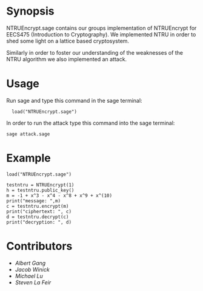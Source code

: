 **Synopsis**
==========================
NTRUEncrypt.sage contains our groups implementation of NTRUEncrypt for EECS475 (Introduction to Cryptography). We implemented NTRU in order to shed some light on a lattice based cryptosystem.

Similarly in order to foster our understanding of the weaknesses of the NTRU algorithm we also implemented an attack.

**Usage**
==========================
Run sage and type this command in the sage terminal:
```
  load("NTRUEncrypt.sage")
```
In order to run the attack type this command into the sage terminal:
```
sage attack.sage
```

**Example**
==========================

	load("NTRUEncrypt.sage")

	testntru = NTRUEncrypt(1)
	h = testntru.public_key()
	m = -1 + x^3 - x^4 - x^8 + x^9 + x^(10)
	print("message: ",m)
	c = testntru.encrypt(m)
	print("ciphertext: ", c)
	d = testntru.decrypt(c)
	print("decryption: ", d)

**Contributors**
==========================
- *Albert Gang*
- *Jacob Winick*
- *Michael Lu*
- *Steven La Feir*
